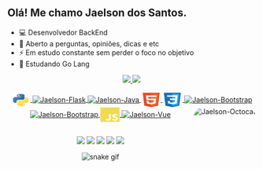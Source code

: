 ## Olá! Me chamo Jaelson dos Santos.

- 💻 Desenvolvedor BackEnd
- 💬 Aberto a perguntas, opiniões, dicas e etc
- ⚡ Em estudo constante sem perder o foco no objetivo
- 🦝 Estudando Go Lang

<div align="center">
  <a href="https://github.com/jaelsonsantos1">
    <img height="180em" src="https://github-readme-stats.vercel.app/api/top-langs/?username=jaelsonsantos1&layout=compact&langs_count=7&theme=dark"/>
  <img height="180em" src="https://github-readme-stats.vercel.app/api?username=jaelsonsantos1&show_icons=true&theme=dark&include_all_commits=true&count_private=true"/>
</div>

<div align="center" style="display: inline_block"><br>
  <img align="center" alt="Jaelson-Python" height="30" width="40" src="https://raw.githubusercontent.com/devicons/devicon/master/icons/python/python-original.svg">
  <img align="center" alt="Jaelson-Flask" height="30" width="40" src="https://img.icons8.com/ios/50/000000/flask.png" />
  <img align="center" alt="Jaelson-Java" height="30" width="40" src="https://cdn.jsdelivr.net/gh/devicons/devicon/icons/java/java-original.svg">
  <img align="center" alt="Jaelson-HTML" height="30" width="40" src="https://raw.githubusercontent.com/devicons/devicon/master/icons/html5/html5-original.svg">
  <img align="center" alt="Jaelson-CSS" height="30" width="40" src="https://raw.githubusercontent.com/devicons/devicon/master/icons/css3/css3-original.svg">
  <img align="center" alt="Jaelson-Bootstrap" height="30" width="40" src="https://cdn.jsdelivr.net/gh/devicons/devicon/icons/bootstrap/bootstrap-original.svg" />
  <img align="center" alt="Jaelson-Bootstrap" height="30" width="40" src="https://cdn.jsdelivr.net/gh/devicons/devicon/icons/go/go-original-wordmark.svg" />
  <img align="center" alt="Jaelson-Go" height="30" width="40" src="https://raw.githubusercontent.com/devicons/devicon/master/icons/javascript/javascript-plain.svg">
  <img align="center" alt="Jaelson-Vue" height="30" width="40" src="https://user-images.githubusercontent.com/80257886/205443124-9dcbae04-e6df-4d38-a27e-3fd5815edf74.png">
  <img align="right" alt="Jaelson-Octocat" height="200" style="border-radius:20px;" src="https://cdn.discordapp.com/attachments/1105489740108673125/1144339302575259818/octal.png">
</div>
  
##

<div align="center">
  <a href="https://www.instagram.com/_Jaelson1/" target="_blank"><img src="https://img.shields.io/badge/-Instagram-%23E4405F?style=for-the-badge&logo=instagram&logoColor=white" target="_blank"></a>
  <a href="mailto:jaelsons860@gmail.com"><img src="https://img.shields.io/badge/Gmail-D14836?style=for-the-badge&logo=gmail&logoColor=white" target="_blank"></a>
  <a href="https://www.facebook.com/profile.php?id=100070680121924" target="_blank"><img src="https://img.shields.io/badge/Facebook-1877F2?style=for-the-badge&logo=facebook&logoColor=white" target="_blank"></a>
  <a href="https://www.linkedin.com/in/jaelsonsantos1" target="_blank"><img src="https://img.shields.io/badge/-LinkedIn-%230077B5?style=for-the-badge&logo=linkedin&logoColor=white" target="_blank"></a>
  <a href="https://t.me/jaelsonsantos1" target="_blank"><img src="https://img.shields.io/badge/Telegram-2CA5E0?style=for-the-badge&logo=telegram&logoColor=white" target="_blank"></a>
   
  ![snake gif](https://github.com/YOUR_USERNAME/YOUR_USERNAME/blob/output/github-contribution-grid-snake.gif)
  
</div>
